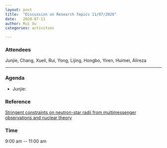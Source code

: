 ```yaml
---
layout: post
title:  "Discussion on Research Topics 11/07/2020"
date:   2020-07-11
author: Rui Xu
categories: activities

---
```



### Attendees

Junjie, Chang, Xueli, Rui, Yong, Lijing, Hongbo, Yiren, Huimei, Alireza

---

### Agenda

- Junjie:  

### Reference

[Stringent constraints on neutron-star radii from multimessenger observations and nuclear theory](https://arxiv.org/abs/1908.10352)


### Time

9:00 am -- 11:00 am
